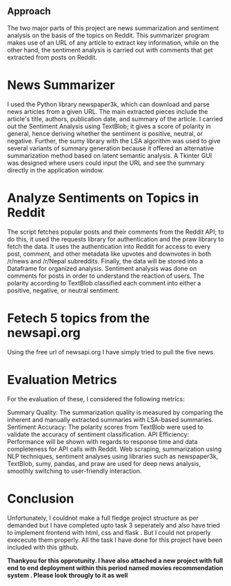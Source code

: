## Approach 

The two major parts of this project are news summarization and sentiment analysis on the basis of the topics on Reddit. This summarizer program makes use of an URL of any article to extract key information, while on the other hand, the sentiment analysis is carried out with comments that get extracted from posts on Reddit.

# News Summarizer
I used the Python library newspaper3k, which can download and parse news articles from a given URL. The main extracted pieces include the article's title, authors, publication date, and summary of the article. I carried out the Sentiment Analysis using TextBlob; it gives a score of polarity in general, hence deriving whether the sentiment is positive, neutral, or negative. Further, the sumy library with the LSA algorithm was used to give several variants of summary generation because it offered an alternative summarization method based on latent semantic analysis. A Tkinter GUI was designed where users could input the URL and see the summary directly in the application window.

# Analyze Sentiments on Topics in Reddit
The script fetches popular posts and their comments from the Reddit API; to do this, it used the requests library for authentication and the praw library to fetch the data. It uses the authentication into Reddit for access to every post, comment, and other metadata like upvotes and downvotes in both /r/news and /r/Nepal subreddits. Finally, the data will be stored into a Dataframe for organized analysis. Sentiment analysis was done on comments for posts in order to understand the reaction of users. The polarity according to TextBlob classified each comment into either a positive, negative, or neutral sentiment.

# Fetech 5 topics from the newsapi.org
Using the free url of newsapi.org I have simply tried to pull the five news.

# Evaluation Metrics
For the evaluation of these, I considered the following metrics:

Summary Quality: The summarization quality is measured by comparing the inherent and manually extracted summaries with LSA-based summaries.
Sentiment Accuracy: The polarity scores from TextBlob were used to validate the accuracy of sentiment classification.
API Efficiency: Performance will be shown with regards to response time and data completeness for API calls with Reddit.
Web scraping, summarization using NLP techniques, sentiment analyses using libraries such as newspaper3k, TextBlob, sumy, pandas, and praw are used for deep news analysis, smoothly switching to user-friendly interaction.

# Conclusion
Unfortunately, I couldnot make a full fledge project structure as per demanded but I have completed upto task 3 seperately and also have tried to implement frontend with html, css and flask . But I could not properly exececute them properly. All the task I have done for this project have been included with this github.

**Thankyou for this opprotunity. I have also attached a new project with full end to end deployment within this period named movies recommendation system . Please look througly to it as well**
